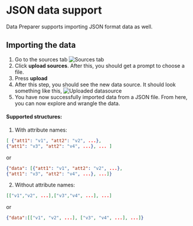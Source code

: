 # JSON data support

Data Preparer supports importing JSON format data as well. 


## Importing the data
1. Go to the sources tab
![Sources tab](https://i.imgur.com/IQvHsTG.png)
2. Click **upload sources**. After this, you should get a prompt to choose a file.
3. Press **upload**
4. After this step, you should see the new data source. It should look something like this,
![Uploaded datasource](https://i.imgur.com/7rGkZRj.png)
5. You have now successfully imported data from a JSON file. From here, you can now explore and wrangle the data.

#### Supported structures:
1. With attribute names:

```json
[ {"att1": "v1", "att2": "v2", ...},
{"att1": "v3", "att2": "v4", ...}, ... ]
```

or

```json
{"data": [{"att1": "v1", "att2": "v2", ...},
{"att1": "v3", "att2": "v4", ...}, ...]}
```

2. Without attribute names:

```json
[["v1","v2", ...],["v3","v4", ...], ...]
```

or

```json
{"data":[["v1", "v2", ...], ["v3", "v4", ...], ...]}
```